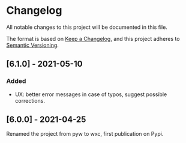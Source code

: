 # Changelog
All notable changes to this project will be documented in this file.

The format is based on [Keep a Changelog](https://keepachangelog.com/en/1.0.0/),
and this project adheres to [Semantic Versioning](https://semver.org/spec/v2.0.0.html).

## [6.1.0] - 2021-05-10
### Added
- UX: better error messages in case of typos, suggest possible corrections.


## [6.0.0] - 2021-04-25
Renamed the project from pyw to wxc, first publication on Pypi.
